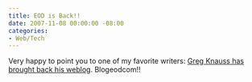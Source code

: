 ```yaml
---
title: EOD is Back!!
date: 2007-11-08 00:00:00 -08:00
categories:
- Web/Tech
---
```


<p>Very happy to point you to one of my favorite writers: <a href="http://blog.eod.com/">Greg Knauss has brought back his weblog</a>. Blogeodcom!!</p>
